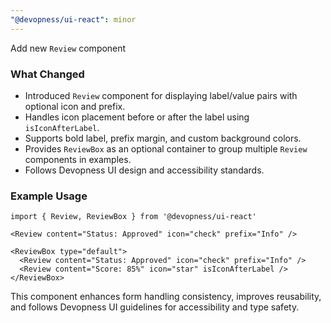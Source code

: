 ```yaml
---
"@devopness/ui-react": minor
---
```


Add new `Review` component

### What Changed
- Introduced `Review` component for displaying label/value pairs with optional icon and prefix.
- Handles icon placement before or after the label using `isIconAfterLabel`.
- Supports bold label, prefix margin, and custom background colors.
- Provides `ReviewBox` as an optional container to group multiple `Review` components in examples.
- Follows Devopness UI design and accessibility standards.

### Example Usage
```tsx
import { Review, ReviewBox } from '@devopness/ui-react'

<Review content="Status: Approved" icon="check" prefix="Info" />

<ReviewBox type="default">
  <Review content="Status: Approved" icon="check" prefix="Info" />
  <Review content="Score: 85%" icon="star" isIconAfterLabel />
</ReviewBox>
```
This component enhances form handling consistency, improves reusability, and follows Devopness UI guidelines for accessibility and type safety.
